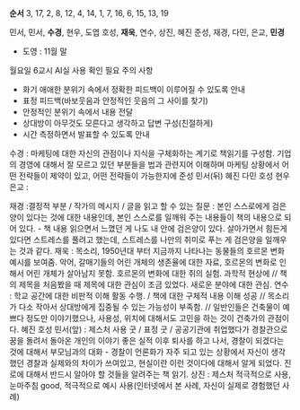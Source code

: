 **순서** 3, 17, 2, 8, 12,
4, 14, 1, 7, 16,
6, 15, 13, 19

민서, 민서, **수경**, 현우, 도엽
호성, **재욱**, 연수, 상진, 혜진
준성, 재경, 다민, 은교, **민경**
- 도영 : 11월 말

월요일 6교시 AI실 사용 확인 필요
주의 사항
- 화기 애애한 분위기 속에서 정확한 피드백이 이루어질 수 있도록 안내
- 표정 피드백(바보웃음과 안정적인 웃음의 그 사이를 찾기)
- 안정적인 분위기 속에서 내용 전달
- 상대방이 아무것도 모른다고 생각하고 답변 구성(친절하게)
- 시간 측정하면서 발표할 수 있도록 안내


수경 : 마케팅에 대한 자신의 관점이나 지식을 구체화하는 계기로 책읽기를 구성함. 기업의 경영에 대해서 잘 모르고 있던 부분들을 법과 관련지어 이해하며 마케팅 상황에서 어떤 전략들이 제약이 있고, 어떤 전략들이 가능한지에 
준성
민서(뒤)
혜진
다민
호성
현우
은교 : 

재경 :결정적 부분 / 작가의 메시지 / 글을 읽고 할 수 있는 질문 : 본인 스스로에게 검은 양이 있다는 것에 대한 내용인데, 본인 스스로를 일깨워 주는 내용들이 책의 내용으로 되어 있다. - 책 내용 읽으면서 느꼈던 게 나도 내 안에 검은양이 있다. 살아가면서 힘든게 있다면 스트레스를 풀려고 했는데, 스트레스를 나만의 취미로 푸는 게 검은양을 일깨우는 것과 같다. 
재욱 : 목소리, 1950년대 부터 지금까지 나타나는 동물들의 호르몬 변화 예시를 보여줌. 악어, 갈매기들의 어린 개체의 생존율에 대한 자료, 호르몬의 변화로 인해서 어린 개체가 살아남지 못함. 호르몬의 변화에 대한 쥐의 실험. 과학적 현상에 // 책의 제목을 처음봤을 때 제목에 대한 관심이 조금 있었다. 새로운 분야에 대한 관심.
연수 : 학교 공간에 대한 비판적 이해 활동 수행. / 책에 대한 구체적 내용 이해 성공 // 목소리가 다소 작아서 상대방에게 집중될 수 있는 가능성이 부족함. // 일반인들은 건축물이 예쁘다 정도만 이야기했으나, 사용성, 위치에 대해서도 고민을 하는 것이 건축가의 관점이다.
혜진
호성
민서(앞) : 제스처 사용 굿 / 표정 굿 / 공공기관에 취업했다가 경찰관으로 꿈을 돌려서 돌아온 개인의 이야기 좋은 실적 이후 퇴사를 하고 나서, 경찰이 되겠다는 것에 대해서 부모님과의 대화 - 경찰이 언론화가 자주 되고 있는 상황에서 자신이 생각했던 경찰과 실제와의 차이가 쓰여있고, 현실이란 이런 것이다에 대해서 알게 되었다. 진로에 대해서 반드시 알아야 할 것들을 알려주는 책 읽기. 
상진 : 제스처 적극적으로 사용, 눈마주침 good, 적극적으로 예시 사용(인터넷에서 본 사례, 자신이 실제로 경험했던 사례)


